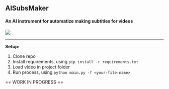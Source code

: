 ## AISubsMaker
#### An AI instrument for automatize making subtitles for videos

 ![](example.gif)

---
**Setup:**
1. Clone repo
2. Install requirements, using ```pip install -r requirements.txt```
3. Load video in project folder
4. Run process, using ```python main.py -f <your-file-name>```

== WORK IN PROGRESS == 
